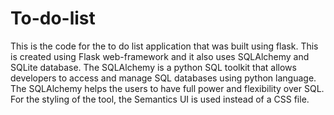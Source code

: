 # To-do-list
This is the code for the to do list application that was built using flask.
This is created using Flask web-framework and it also uses SQLAlchemy and SQLite database.
The SQLAlchemy is a python SQL toolkit that allows developers to access and manage SQL databases using python language.
The SQLAlchemy helps the users to have full power and flexibility over SQL.
For the styling of the tool, the Semantics UI is used instead of a CSS file.
